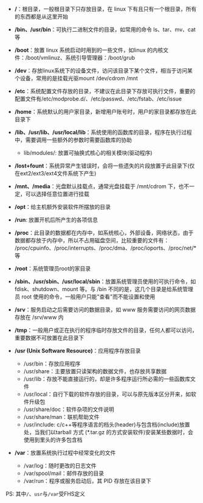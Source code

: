 - **/**：根目录，一般根目录下只存放目录，在 linux 下有且只有一个根目录，所有的东西都是从这里开始

- **/bin、/usr/bin**：可执行二进制文件的目录，如常用的命令 ls、tar、mv、cat 等

- **/boot**：放置 linux 系统启动时用到的一些文件，如linux 的内核文件：/boot/vmlinuz、系统引导管理器：/boot/grub

- **/dev**：存放linux系统下的设备文件，访问该目录下某个文件，相当于访问某个设备，常用的是挂载光驱mount /dev/cdrom /mnt

- **/etc**：系统配置文件存放的目录，不建议在此目录下存放可执行文件，重要的配置文件有/etc/modprobe.d/、/etc/passwd、/etc/fstab、/etc/issue

- **/home**：系统默认的用户家目录，新增用户账号时，用户的家目录都存放在此目录下

- **/lib、/usr/lib、/usr/local/lib**：系统使用的函数库的目录，程序在执行过程中，需要调用一些额外的参数时需要函数库的协助
  * lib/modules/: 放置可抽换式核心的相关模块(驱动程序)

- **/lost+fount**：系统异常产生错误时，会将一些遗失的片段放置于此目录下(仅在ext2/ext3/ext4文件系统下产生)

- **/mnt、/media**：光盘默认挂载点，通常光盘挂载于 /mnt/cdrom 下，也不一定，可以选择任意位置进行挂载

- **/opt**：给主机额外安装软件所摆放的目录

- **/run**: 放置开机后所产生的各项信息 

- **/proc**：此目录的数据都在内存中，如系统核心，外部设备，网络状态，由于数据都存放于内存中，所以不占用磁盘空间，比较重要的文件有：
/proc/cpuinfo、/proc/interrupts、/proc/dma、/proc/ioports、/proc/net/* 等

- **/root**：系统管理员root的家目录

- **/sbin、/usr/sbin、/usr/local/sbin**：放置系统管理员使用的可执行命令，如 fdisk、shutdown、mount 等。与 /bin 不同的是，这几个目录是给系统管理员 root 使用的命令，一般用户只能"查看"而不能设置和使用

- **/srv**：服务启动之后需要访问的数据目录，如 www 服务需要访问的网页数据存放在 /srv/www 内

- **/tmp**：一般用户或正在执行的程序临时存放文件的目录，任何人都可以访问，重要数据不可放置在此目录下

- **/usr (Unix Software Resource)**：应用程序存放目录
  * /usr/bin：存放应用程序
  * /usr/share：主要放置只读架构的数据文件，也存放共享数据
  * /usr/lib：存放不能直接运行的，却是许多程序运行所必需的一些函数库文件
  * /usr/local：自行下载的软件存放的目录，可以与原先版本区分开来，如软件升级包
  * /usr/share/doc：软件杂项的文件说明
  * /usr/share/man：联机帮助文件
  * /usr/include: c/c++等程序语言的档头(header)与包含档(include)放置处，当我们以tarball 方式 (*.tar.gz 的方式安装软件)安装某些数据时，会使用到里头的许多包含档
- **/var**：放置系统执行过程中经常变化的文件
  * /var/log：随时更改的日志文件
  * /var/spool/mail：邮件存放的目录
  * /var/run：程序或服务启动后，其 PID 存放在该目录下

PS: 其中`/`、`usr`与`/var`受FHS定义